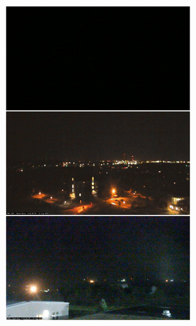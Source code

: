 ![AJJAIDAVE-StoryAuthorEngine-](https://github.com/StateDocuments/Iowa/blob/master/1349799009.jpg)
![AJJAIDAVE-StoryAuthorEngine-](https://github.com/StateDocuments/Iowa/blob/master/1349799603.jpg)
![AJJAIDAVE-StoryAuthorEngine-](https://github.com/StateDocuments/Iowa/blob/master/1350101403.jpg)
